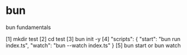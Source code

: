 # bun
bun fundamentals

[1] mkdir test
[2] cd test
[3] bun init -y
[4] "scripts": {
                "start": "bun run index.ts",
                "watch": "bun --watch index.ts"
            }
[5] bun start or bun watch
